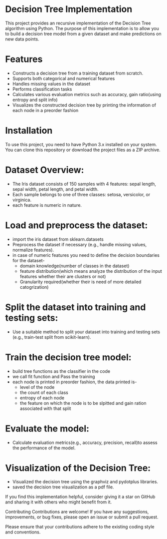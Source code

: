 # Decision Tree Implementation
This project provides an recursive implementation of the Decision Tree algorithm using Python.
The purpose of this implementation is to allow you to build a decision tree model from a given dataset and make predictions on new data points.

# Features
* Constructs a decision tree from a training dataset from scratch.
* Supports both categorical and numerical features
* Handles missing values in the dataset
* Performs classification tasks
* Calculates various evaluation metrics such as accuracy, gain ratio(using entropy and split info)
* Visualizes the constructed decision tree by printing the information of each node in a preorder fashion

# Installation
To use this project, you need to have Python 3.x installed on your system. You can clone this repository or download the project files as a ZIP archive.

# Dataset Overview:
* The Iris dataset consists of 150 samples with 4 features: sepal length, sepal width, petal length, and petal width.
* Each sample belongs to one of three classes: setosa, versicolor, or virginica.
* each feature is numeric in nature.

# Load and preprocess the dataset:
* import the iris dataset from sklearn.datasets
* Preprocess the dataset if necessary (e.g., handle missing values, normalize features).
* in case of numeric features you need to define the decision boundaries for the dataset-
  * domain knowledge(number of classes in the dataset)
  * feature distribution(which means analyze the distribution of the input features whether their are clusters or not)
  * Granularity required(whether their is need of more detailed catogrization)

# Split the dataset into training and testing sets:
* Use a suitable method to split your dataset into training and testing sets (e.g., train-test split from scikit-learn).

# Train the decision tree model:
* build tree functions as the classifier in the code
* we call fit function and Pass the training
* each node is printed in preorder fashion, the data printed is-
  * level of the node
  * the count of each class
  * entropy of each node
  * the feature on which the node is to be slpitted and gain ration associated with that split

# Evaluate the model:
* Calculate evaluation metrics(e.g., accuracy, precision, recall)to assess the performance of the model.

# Visualization of the Decision Tree:
* Visualized the decision tree using the graphviz and pydotplus libraries.
* saved the decision tree visualization as a pdf file.



If you find this implementation helpful, consider giving it a star on GitHub and sharing it with others who might benefit from it.

Contributing
Contributions are welcome! If you have any suggestions, improvements, or bug fixes, please open an issue or submit a pull request.

Please ensure that your contributions adhere to the existing coding style and conventions.

